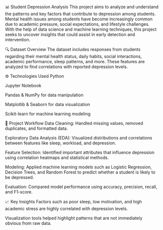
📊 Student Depression Analysis
This project aims to analyze and understand the patterns and key factors that contribute to depression among students. Mental health issues among students have become increasingly common due to academic pressure, social expectations, and lifestyle challenges. With the help of data science and machine learning techniques, this project seeks to uncover insights that could assist in early detection and intervention.

🔍 Dataset Overview
The dataset includes responses from students regarding their mental health status, daily habits, social interactions, academic performance, sleep patterns, and more. These features are analyzed to find correlations with reported depression levels.

⚙️ Technologies Used
Python

Jupyter Notebook

Pandas & NumPy for data manipulation

Matplotlib & Seaborn for data visualization

Scikit-learn for machine learning modeling

🧠 Project Workflow
Data Cleaning: Handled missing values, removed duplicates, and formatted data.

Exploratory Data Analysis (EDA): Visualized distributions and correlations between features like sleep, workload, and depression.

Feature Selection: Identified important attributes that influence depression using correlation heatmaps and statistical methods.

Modeling: Applied machine learning models such as Logistic Regression, Decision Trees, and Random Forest to predict whether a student is likely to be depressed.

Evaluation: Compared model performance using accuracy, precision, recall, and F1-score.

📈 Key Insights
Factors such as poor sleep, low motivation, and high academic stress are highly correlated with depression levels.

Visualization tools helped highlight patterns that are not immediately obvious from raw data.
